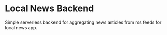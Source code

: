 # Local News Backend

Simple serverless backend for aggregating news articles from rss feeds for local news app.